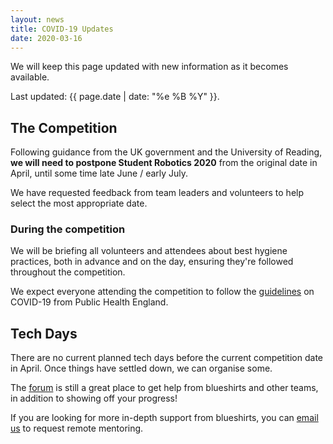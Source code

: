 ```yaml
---
layout: news
title: COVID-19 Updates
date: 2020-03-16
---
```


We will keep this page updated with new information as it becomes available.

Last updated: {{ page.date | date: "%e %B %Y" }}.

## The Competition

Following guidance from the UK government and the University of Reading, **we will need to postpone Student Robotics 2020** from the original date in April, until some time late June / early July.

We have requested feedback from team leaders and volunteers to help select the most appropriate date.

### During the competition

We will be briefing all volunteers and attendees about best hygiene practices, both in advance and on the day, ensuring they're followed throughout the competition.

We expect everyone attending the competition to follow the [guidelines][phe-guidelines] on COVID-19 from Public Health England.

## Tech Days

There are no current planned tech days before the current competition date in April. Once things have settled down, we can organise some.

The [forum][forum] is still a great place to get help from blueshirts and other teams, in addition to showing off your progress!

If you are looking for more in-depth support from blueshirts, you can [email us][teams-email] to request remote mentoring.

[phe-guidelines]: https://www.gov.uk/government/publications/guidance-to-educational-settings-about-covid-19/guidance-to-educational-settings-about-covid-19
[forum]: https://studentrobotics.org/forum/
[teams-email]: mailto:teams@studentrobotics.org
